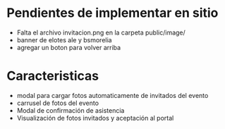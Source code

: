 # Pendientes de implementar en sitio
- Falta el archivo invitacion.png en la carpeta public/image/
- banner de elotes ale y bsmorelia
- agregar un boton para volver arriba

# Caracteristicas
- modal para cargar fotos automaticamente de invitados del evento
- carrusel de fotos del evento
- Modal de confirmación de asistencia
- Visualización de fotos invitados y aceptación al portal
